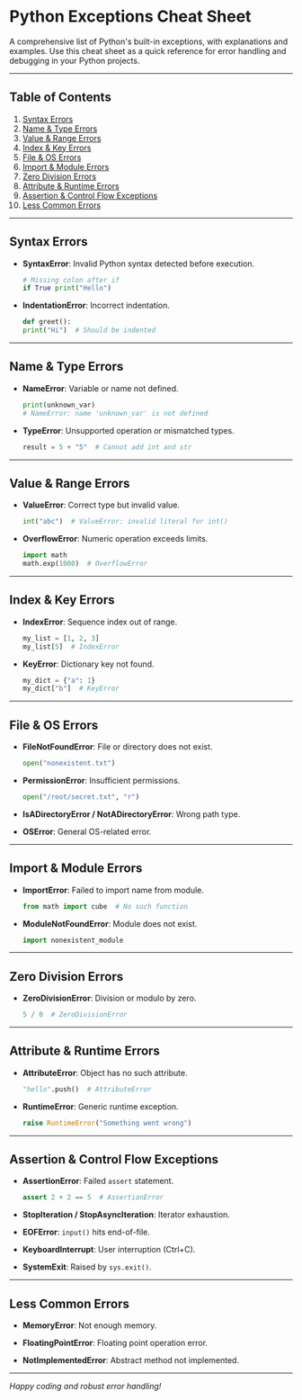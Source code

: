# Python Exceptions Cheat Sheet

A comprehensive list of Python's built-in exceptions, with explanations and examples. Use this cheat sheet as a quick reference for error handling and debugging in your Python projects.

---

## Table of Contents

1. [Syntax Errors](#syntax-errors)
2. [Name & Type Errors](#name--type-errors)
3. [Value & Range Errors](#value--range-errors)
4. [Index & Key Errors](#index--key-errors)
5. [File & OS Errors](#file--os-errors)
6. [Import & Module Errors](#import--module-errors)
7. [Zero Division Errors](#zero-division-errors)
8. [Attribute & Runtime Errors](#attribute--runtime-errors)
9. [Assertion & Control Flow Exceptions](#assertion--control-flow-exceptions)
10. [Less Common Errors](#less-common-errors)

---

## Syntax Errors

- **SyntaxError**: Invalid Python syntax detected before execution.

  ```python
  # Missing colon after if
  if True print("Hello")
  ```

- **IndentationError**: Incorrect indentation.

  ```python
  def greet():
  print("Hi")  # Should be indented
  ```

---

## Name & Type Errors

- **NameError**: Variable or name not defined.

  ```python
  print(unknown_var)
  # NameError: name 'unknown_var' is not defined
  ```

- **TypeError**: Unsupported operation or mismatched types.

  ```python
  result = 5 + "5"  # Cannot add int and str
  ```

---

## Value & Range Errors

- **ValueError**: Correct type but invalid value.

  ```python
  int("abc")  # ValueError: invalid literal for int()
  ```

- **OverflowError**: Numeric operation exceeds limits.

  ```python
  import math
  math.exp(1000)  # OverflowError
  ```

---

## Index & Key Errors

- **IndexError**: Sequence index out of range.

  ```python
  my_list = [1, 2, 3]
  my_list[5]  # IndexError
  ```

- **KeyError**: Dictionary key not found.

  ```python
  my_dict = {"a": 1}
  my_dict["b"]  # KeyError
  ```

---

## File & OS Errors

- **FileNotFoundError**: File or directory does not exist.

  ```python
  open("nonexistent.txt")
  ```

- **PermissionError**: Insufficient permissions.

  ```python
  open("/root/secret.txt", "r")
  ```

- **IsADirectoryError / NotADirectoryError**: Wrong path type.

- **OSError**: General OS-related error.

---

## Import & Module Errors

- **ImportError**: Failed to import name from module.

  ```python
  from math import cube  # No such function
  ```

- **ModuleNotFoundError**: Module does not exist.

  ```python
  import nonexistent_module
  ```

---

## Zero Division Errors

- **ZeroDivisionError**: Division or modulo by zero.
  ```python
  5 / 0  # ZeroDivisionError
  ```

---

## Attribute & Runtime Errors

- **AttributeError**: Object has no such attribute.

  ```python
  "hello".push()  # AttributeError
  ```

- **RuntimeError**: Generic runtime exception.

  ```python
  raise RuntimeError("Something went wrong")
  ```

---

## Assertion & Control Flow Exceptions

- **AssertionError**: Failed `assert` statement.

  ```python
  assert 2 + 2 == 5  # AssertionError
  ```

- **StopIteration / StopAsyncIteration**: Iterator exhaustion.

- **EOFError**: `input()` hits end-of-file.

- **KeyboardInterrupt**: User interruption (Ctrl+C).

- **SystemExit**: Raised by `sys.exit()`.

---

## Less Common Errors

- **MemoryError**: Not enough memory.

- **FloatingPointError**: Floating point operation error.

- **NotImplementedError**: Abstract method not implemented.

---

*Happy coding and robust error handling!*

